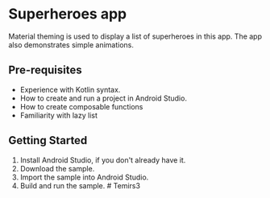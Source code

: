 Superheroes app
=================================

Material theming is used to display a list of superheroes in this app. 
The app also demonstrates simple animations.


Pre-requisites
--------------
* Experience with Kotlin syntax.
* How to create and run a project in Android Studio.
* How to create composable functions 
* Familiarity with lazy list


Getting Started
---------------
1. Install Android Studio, if you don't already have it.
2. Download the sample.
3. Import the sample into Android Studio.
4. Build and run the sample.
#   T e m i r s 3  
 